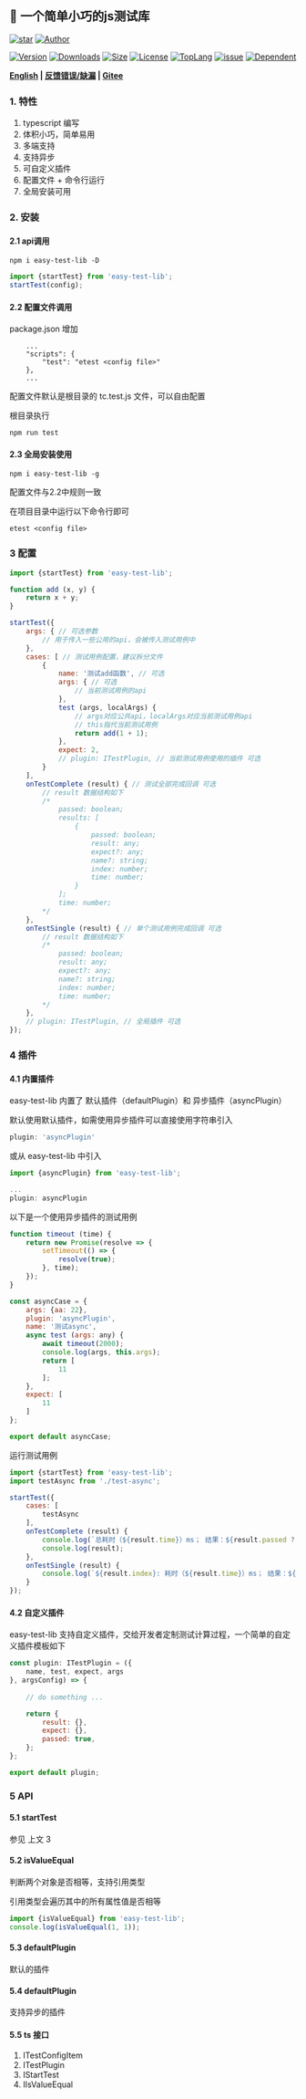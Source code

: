 ## 🚀 一个简单小巧的js测试库

<p>
    <a href="https://www.github.com/theajack/easy-test-lib"><img src="https://img.shields.io/github/stars/theajack/easy-test-lib.svg?style=social" alt="star"></a>
    <a href="https://theajack.gitee.io"><img src="https://img.shields.io/badge/author-theajack-blue.svg?style=social" alt="Author"></a>
</p> 

<p>
    <a href="https://www.npmjs.com/package/easy-test-lib"><img src="https://img.shields.io/npm/v/easy-test-lib.svg" alt="Version"></a>
    <a href="https://npmcharts.com/compare/easy-test-lib?minimal=true"><img src="https://img.shields.io/npm/dm/easy-test-lib.svg" alt="Downloads"></a>
    <a href="https://cdn.jsdelivr.net/gh/theajack/easy-test-lib/dist/easy-test-lib.latest.min.js"><img src="https://img.shields.io/bundlephobia/minzip/easy-test-lib.svg" alt="Size"></a>
    <a href="https://github.com/theajack/easy-test-lib/blob/master/LICENSE"><img src="https://img.shields.io/npm/l/easy-test-lib.svg" alt="License"></a>
    <a href="https://github.com/theajack/easy-test-lib/search?l=javascript"><img src="https://img.shields.io/github/languages/top/theajack/easy-test-lib.svg" alt="TopLang"></a>
    <a href="https://github.com/theajack/easy-test-lib/issues"><img src="https://img.shields.io/github/issues-closed/theajack/easy-test-lib.svg" alt="issue"></a>
    <a href="https://www.github.com/theajack/easy-test-lib"><img src="https://img.shields.io/librariesio/dependent-repos/npm/easy-test-lib.svg" alt="Dependent"></a>
</p>

**[English](https://github.com/theajack/easy-test-lib/blob/master/README.md) | [反馈错误/缺漏](https://github.com/theajack/easy-test-lib/issues/new) | [Gitee](https://gitee.com/theajack/easy-test-lib)**


### 1. 特性

1. typescript 编写
2. 体积小巧，简单易用
3. 多端支持
4. 支持异步
5. 可自定义插件
6. 配置文件 + 命令行运行
7. 全局安装可用

### 2. 安装

#### 2.1 api调用

```
npm i easy-test-lib -D
```

```js
import {startTest} from 'easy-test-lib';
startTest(config);
```

#### 2.2 配置文件调用

package.json 增加

```
    ...
    "scripts": {
        "test": "etest <config file>"
    },
    ...
```

配置文件默认是根目录的 tc.test.js 文件，可以自由配置

根目录执行

```
npm run test
```

#### 2.3 全局安装使用

```
npm i easy-test-lib -g
```

配置文件与2.2中规则一致

在项目目录中运行以下命令行即可

```
etest <config file>
```

### 3 配置

```js
import {startTest} from 'easy-test-lib';

function add (x, y) {
    return x + y;
}

startTest({
    args: { // 可选参数
        // 用于传入一些公用的api，会被传入测试用例中
    },
    cases: [ // 测试用例配置，建议拆分文件
        {
            name: '测试add函数', // 可选
            args: { // 可选
                // 当前测试用例的api
            },
            test (args, localArgs) { 
                // args对应公共api，localArgs对应当前测试用例api
                // this指代当前测试用例
                return add(1 + 1);
            },
            expect: 2,
            // plugin: ITestPlugin, // 当前测试用例使用的插件 可选
        }
    ],
    onTestComplete (result) { // 测试全部完成回调 可选
        // result 数据结构如下
        /*
            passed: boolean;
            results: [
                {
                    passed: boolean;
                    result: any;
                    expect?: any;
                    name?: string;
                    index: number;
                    time: number;
                }
            ];
            time: number;
        */
    },
    onTestSingle (result) { // 单个测试用例完成回调 可选
        // result 数据结构如下
        /*
            passed: boolean;
            result: any;
            expect?: any;
            name?: string;
            index: number;
            time: number;
        */
    },
    // plugin: ITestPlugin, // 全局插件 可选
});
```

### 4 插件

#### 4.1 内置插件

easy-test-lib 内置了 默认插件（defaultPlugin）和 异步插件（asyncPlugin）

默认使用默认插件，如需使用异步插件可以直接使用字符串引入

```js
plugin: 'asyncPlugin'
```

或从 easy-test-lib 中引入

```js
import {asyncPlugin} from 'easy-test-lib';

...
plugin: asyncPlugin
```

以下是一个使用异步插件的测试用例

```js
function timeout (time) {
    return new Promise(resolve => {
        setTimeout(() => {
            resolve(true);
        }, time);
    });
}

const asyncCase = {
    args: {aa: 22},
    plugin: 'asyncPlugin',
    name: '测试async',
    async test (args: any) {
        await timeout(2000);
        console.log(args, this.args);
        return [
            11
        ];
    },
    expect: [
        11
    ]
};

export default asyncCase;
```

运行测试用例

```js
import {startTest} from 'easy-test-lib';
import testAsync from './test-async';

startTest({
    cases: [
        testAsync
    ],
    onTestComplete (result) {
        console.log(`总耗时（${result.time}）ms； 结果：${result.passed ? '通过' : '失败'}`);
        console.log(result);
    },
    onTestSingle (result) {
        console.log(`${result.index}: 耗时（${result.time}）ms； 结果：${result.passed ? '通过' : '失败'}`);
    }
});
```

#### 4.2 自定义插件

easy-test-lib 支持自定义插件，交给开发者定制测试计算过程，一个简单的自定义插件模板如下


```js
const plugin: ITestPlugin = ({
    name, test, expect, args
}, argsConfig) => {
    
    // do something ...

    return {
        result: {},
        expect: {},
        passed: true,
    };
};

export default plugin;
```

### 5 API

#### 5.1 startTest

参见 上文 3

#### 5.2 isValueEqual

判断两个对象是否相等，支持引用类型

引用类型会遍历其中的所有属性值是否相等

```js
import {isValueEqual} from 'easy-test-lib';
console.log(isValueEqual(1, 1));
```

#### 5.3 defaultPlugin

默认的插件

#### 5.4 defaultPlugin

支持异步的插件

#### 5.5 ts 接口

 1. ITestConfigItem
 2. ITestPlugin
 3. IStartTest
 4. IIsValueEqual